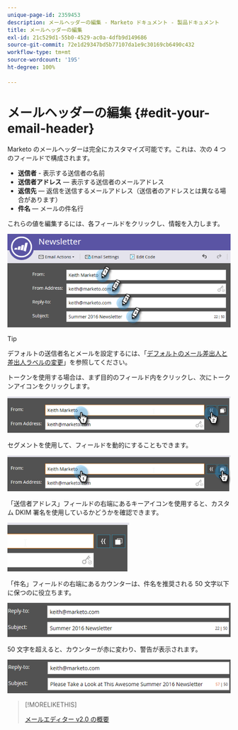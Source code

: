 ```yaml
---
unique-page-id: 2359453
description: メールヘッダーの編集 - Marketo ドキュメント - 製品ドキュメント
title: メールヘッダーの編集
exl-id: 21c529d1-55b0-4529-ac0a-4dfb9d149686
source-git-commit: 72e1d29347bd5b77107da1e9c30169cb6490c432
workflow-type: tm+mt
source-wordcount: '195'
ht-degree: 100%

---
```


# メールヘッダーの編集 {#edit-your-email-header}

Marketo のメールヘッダーは完全にカスタマイズ可能です。これは、次の 4 つのフィールドで構成されます。

* **送信者** - 表示する送信者の名前
* **送信者アドレス** — 表示する送信者のメールアドレス
* **返信先** — 返信を送信するメールアドレス（送信者のアドレスとは異なる場合があります）
* **件名** — メールの件名行

これらの値を編集するには、各フィールドをクリックし、情報を入力します。

![](assets/one-3.png)

>[!TIP]
>
>デフォルトの送信者名とメールを設定するには、「[デフォルトのメール差出人と差出人ラベルの変更](/help/marketo/product-docs/administration/email-setup/change-the-default-from-email-and-from-label.md)」を参照してください。

トークンを使用する場合は、まず目的のフィールド内をクリックし、次にトークンアイコンをクリックします。

![](assets/two-3.png)

セグメントを使用して、フィールドを動的にすることもできます。

![](assets/three-2.png)

「送信者アドレス」フィールドの右端にあるキーアイコンを使用すると、カスタム DKIM 署名を使用しているかどうかを確認できます。

![](assets/four-2.png)

「件名」フィールドの右端にあるカウンターは、件名を推奨される 50 文字以下に保つのに役立ちます。

![](assets/five-1.png)

50 文字を超えると、カウンターが赤に変わり、警告が表示されます。

![](assets/six-1.png)

>[!MORELIKETHIS]
>
>[メールエディター v2.0 の概要](/help/marketo/product-docs/email-marketing/general/email-editor-2/email-editor-v2-0-overview.md)
